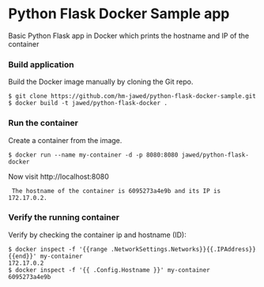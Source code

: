 # Python Flask Docker Sample app

Basic Python Flask app in Docker which prints the hostname and IP of the container

### Build application

Build the Docker image manually by cloning the Git repo.

```
$ git clone https://github.com/hm-jawed/python-flask-docker-sample.git
$ docker build -t jawed/python-flask-docker .
```

### Run the container
Create a container from the image.
```
$ docker run --name my-container -d -p 8080:8080 jawed/python-flask-docker
```

Now visit http://localhost:8080
```
 The hostname of the container is 6095273a4e9b and its IP is 172.17.0.2. 
```

### Verify the running container
Verify by checking the container ip and hostname (ID):
```
$ docker inspect -f '{{range .NetworkSettings.Networks}}{{.IPAddress}}{{end}}' my-container
172.17.0.2
$ docker inspect -f '{{ .Config.Hostname }}' my-container
6095273a4e9b
```


